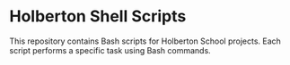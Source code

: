 # Holberton Shell Scripts
This repository contains Bash scripts for Holberton School projects. Each script performs a specific task using Bash commands.
